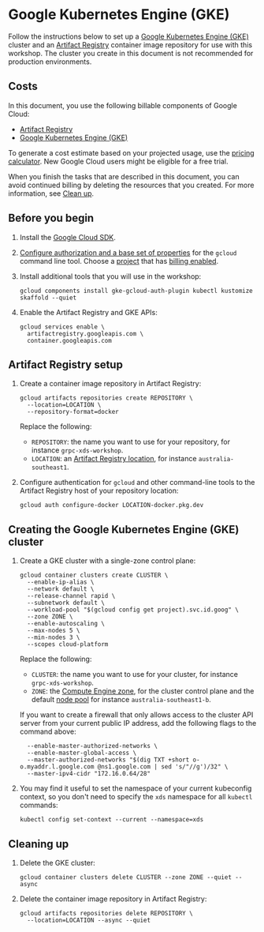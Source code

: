 # Google Kubernetes Engine (GKE)

Follow the instructions below to set up a
[Google Kubernetes Engine (GKE)](https://cloud.google.com/kubernetes-engine/docs)
cluster and an
[Artifact Registry](https://cloud.google.com/artifact-registry/docs)
container image repository for use with this workshop. The cluster you create
in this document is not recommended for production environments.

## Costs

In this document, you use the following billable components of Google Cloud:

- [Artifact Registry](https://cloud.google.com/artifact-registry/pricing)
- [Google Kubernetes Engine (GKE)](https://cloud.google.com/kubernetes-engine/pricing)

To generate a cost estimate based on your projected usage, use the
[pricing calculator](https://cloud.google.com/products/calculator).
New Google Cloud users might be eligible for a free trial.

When you finish the tasks that are described in this document, you can avoid
continued billing by deleting the resources that you created. For more
information, see [Clean up](#clean-up).

## Before you begin

1.  Install the
    [Google Cloud SDK](https://cloud.google.com/sdk/docs/install).

2.  [Configure authorization and a base set of properties](https://cloud.google.com/sdk/docs/initializing)
    for the `gcloud` command line tool. Choose a
    [project](https://cloud.google.com/resource-manager/docs/creating-managing-projects)
    that has
    [billing enabled](https://cloud.google.com/billing/docs/how-to/verify-billing-enabled).

3.  Install additional tools that you will use in the workshop:

    ```shell
    gcloud components install gke-gcloud-auth-plugin kubectl kustomize skaffold --quiet
    ```
 
4.  Enable the Artifact Registry and GKE APIs:

    ```shell
    gcloud services enable \
      artifactregistry.googleapis.com \
      container.googleapis.com
    ```

## Artifact Registry setup

1.  Create a container image repository in Artifact Registry:

    ```shell
    gcloud artifacts repositories create REPOSITORY \
      --location=LOCATION \
      --repository-format=docker
    ```

    Replace the following:

    - `REPOSITORY`: the name you want to use for your repository, for instance
      `grpc-xds-workshop`.
    - `LOCATION`: an
      [Artifact Registry location](https://cloud.google.com/artifact-registry/docs/repositories/repo-locations),
      for instance `australia-southeast1`.

2.  Configure authentication for `gcloud` and other command-line tools to the
    Artifact Registry host of your repository location:

    ```shell
    gcloud auth configure-docker LOCATION-docker.pkg.dev
    ```

## Creating the Google Kubernetes Engine (GKE) cluster

1.  Create a GKE cluster with a single-zone control plane:

    ```shell
    gcloud container clusters create CLUSTER \
      --enable-ip-alias \
      --network default \
      --release-channel rapid \
      --subnetwork default \
      --workload-pool "$(gcloud config get project).svc.id.goog" \
      --zone ZONE \
      --enable-autoscaling \
      --max-nodes 5 \
      --min-nodes 3 \
      --scopes cloud-platform
    ```

    Replace the following:

    - `CLUSTER`: the name you want to use for your cluster, for instance
      `grpc-xds-workshop`.
    - `ZONE`: the
      [Compute Engine zone](https://cloud.google.com/compute/docs/regions-zones),
      for the cluster control plane and the default
      [node pool](https://cloud.google.com/kubernetes-engine/docs/concepts/node-pools)
      for instance `australia-southeast1-b`.
    
    If you want to create a firewall that only allows access to the cluster
    API server from your current public IP address, add the following flags to
    the command above:

    ```shell
      --enable-master-authorized-networks \
      --enable-master-global-access \
      --master-authorized-networks "$(dig TXT +short o-o.myaddr.l.google.com @ns1.google.com | sed 's/"//g')/32" \
      --master-ipv4-cidr "172.16.0.64/28"
    ```

2.  You may find it useful to set the namespace of your current kubeconfig
    context, so you don't need to specify the `xds` namespace for all
    `kubectl` commands:

    ```shell
    kubectl config set-context --current --namespace=xds
    ```

## Cleaning up

1.  Delete the GKE cluster:

    ```shell
    gcloud container clusters delete CLUSTER --zone ZONE --quiet --async
    ```

2.  Delete the container image repository in Artifact Registry:

    ```shell
    gcloud artifacts repositories delete REPOSITORY \
      --location=LOCATION --async --quiet
    ```
